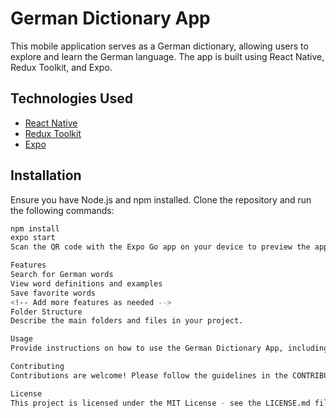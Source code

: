 # German Dictionary App

This mobile application serves as a German dictionary, allowing users to explore and learn the German language. The app is built using React Native, Redux Toolkit, and Expo.

## Technologies Used

- [React Native](https://reactnative.dev/)
- [Redux Toolkit](https://redux-toolkit.js.org/)
- [Expo](https://expo.dev/)

## Installation

Ensure you have Node.js and npm installed. Clone the repository and run the following commands:

```bash
npm install
expo start
Scan the QR code with the Expo Go app on your device to preview the app.

Features
Search for German words
View word definitions and examples
Save favorite words
<!-- Add more features as needed -->
Folder Structure
Describe the main folders and files in your project.

Usage
Provide instructions on how to use the German Dictionary App, including any setup or configuration required.

Contributing
Contributions are welcome! Please follow the guidelines in the CONTRIBUTING.md file.

License
This project is licensed under the MIT License - see the LICENSE.md file for details.
